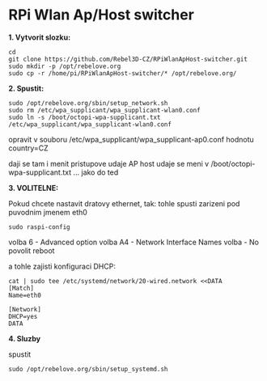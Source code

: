 # RPi Wlan Ap/Host switcher

**1. Vytvorit slozku:**
```
cd
git clone https://github.com/Rebel3D-CZ/RPiWlanApHost-switcher.git
sudo mkdir -p /opt/rebelove.org
sudo cp -r /home/pi/RPiWlanApHost-switcher/* /opt/rebelove.org/
```

**2. Spustit:**
```
sudo /opt/rebelove.org/sbin/setup_network.sh
sudo rm /etc/wpa_supplicant/wpa_supplicant-wlan0.conf
sudo ln -s /boot/octopi-wpa-supplicant.txt /etc/wpa_supplicant/wpa_supplicant-wlan0.conf
```   
opravit v souboru /etc/wpa_supplicant/wpa_supplicant-ap0.conf hodnotu country=CZ

  daji se tam i menit pristupove udaje AP
  host udaje se meni v /boot/octopi-wpa-supplicant.txt ... jako do ted

**3. VOLITELNE:**

Pokud chcete nastavit dratovy ethernet, tak:
tohle spusti zarizeni pod puvodnim jmenem eth0

```
sudo raspi-config
```

volba  6 - Advanced option
volba A4 - Network Interface Names
volba    - No
povolit reboot

a tohle zajisti konfiguraci DHCP:

```
cat | sudo tee /etc/systemd/network/20-wired.network <<DATA
[Match]
Name=eth0

[Network]
DHCP=yes
DATA
```

**4. Sluzby**

spustit 
```
sudo /opt/rebelove.org/sbin/setup_systemd.sh
```
